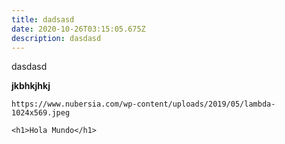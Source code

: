 ```yaml
---
title: dadsasd
date: 2020-10-26T03:15:05.675Z
description: dasdasd
---
```

dasdasd

**jkbhkjhkj**



`https://www.nubersia.com/wp-content/uploads/2019/05/lambda-1024x569.jpeg`

`<h1>Hola Mundo</h1>`
